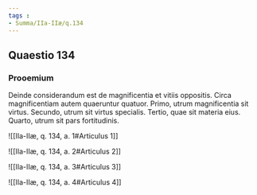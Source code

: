```yaml
---
tags : 
- Summa/IIa-IIæ/q.134
---
```


## Quaestio 134

### Prooemium

Deinde considerandum est de magnificentia et vitiis oppositis. Circa magnificentiam autem quaeruntur quatuor. Primo, utrum magnificentia sit virtus. Secundo, utrum sit virtus specialis. Tertio, quae sit materia eius. Quarto, utrum sit pars fortitudinis.

![[IIa-IIæ, q. 134, a. 1#Articulus 1]]

![[IIa-IIæ, q. 134, a. 2#Articulus 2]]

![[IIa-IIæ, q. 134, a. 3#Articulus 3]]

![[IIa-IIæ, q. 134, a. 4#Articulus 4]]

